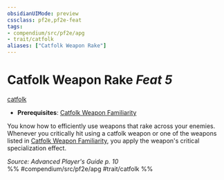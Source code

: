 ```yaml
---
obsidianUIMode: preview
cssclass: pf2e,pf2e-feat
tags:
- compendium/src/pf2e/apg
- trait/catfolk
aliases: ["Catfolk Weapon Rake"]
---
```

# Catfolk Weapon Rake  *Feat 5*  
[catfolk](/rules/traits/catfolk-b1.md)  

- **Prerequisites**: [Catfolk Weapon Familiarity](/compendium/feats/catfolk-weapon-familiarity-apg.md)

You know how to efficiently use weapons that rake across your enemies. Whenever you critically hit using a catfolk weapon or one of the weapons listed in [Catfolk Weapon Familiarity](/compendium/feats/catfolk-weapon-familiarity-apg.md), you apply the weapon's critical specialization effect.

*Source: Advanced Player's Guide p. 10*  
%% #compendium/src/pf2e/apg #trait/catfolk %%
